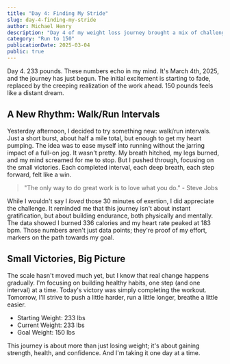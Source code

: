 ```yaml
---
title: "Day 4: Finding My Stride"
slug: day-4-finding-my-stride
author: Michael Henry
description: "Day 4 of my weight loss journey brought a mix of challenges and triumphs.  Pushing through discomfort and finding small victories along the way."
category: "Run to 150"
publicationDate: 2025-03-04
public: true
---
```


Day 4\. 233 pounds. These numbers echo in my mind. It's March 4th, 2025, and the journey has just begun. The initial excitement is starting to fade, replaced by the creeping realization of the work ahead. 150 pounds feels like a distant dream.

## A New Rhythm: Walk/Run Intervals

Yesterday afternoon, I decided to try something new: walk/run intervals. Just a short burst, about half a mile total, but enough to get my heart pumping. The idea was to ease myself into running without the jarring impact of a full-on jog. It wasn't pretty. My breath hitched, my legs burned, and my mind screamed for me to stop. But I pushed through, focusing on the small victories. Each completed interval, each deep breath, each step forward, felt like a win.

> "The only way to do great work is to love what you do." - Steve Jobs

While I wouldn't say I _loved_ those 30 minutes of exertion, I did appreciate the challenge. It reminded me that this journey isn't about instant gratification, but about building endurance, both physically and mentally. The data showed I burned 336 calories and my heart rate peaked at 183 bpm. Those numbers aren't just data points; they're proof of my effort, markers on the path towards my goal.

## Small Victories, Big Picture

The scale hasn't moved much yet, but I know that real change happens gradually. I'm focusing on building healthy habits, one step (and one interval) at a time. Today's victory was simply completing the workout. Tomorrow, I'll strive to push a little harder, run a little longer, breathe a little easier. 

* Starting Weight: 233 lbs
* Current Weight: 233 lbs
* Goal Weight: 150 lbs

This journey is about more than just losing weight; it's about gaining strength, health, and confidence. And I'm taking it one day at a time.
